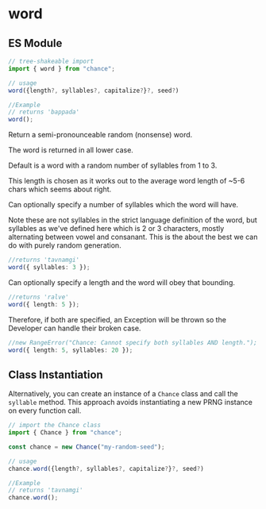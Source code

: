 # word

## ES Module

```ts
// tree-shakeable import
import { word } from "chance";

// usage
word({length?, syllables?, capitalize?}?, seed?)

//Example
// returns 'bappada'
word();
```

Return a semi-pronounceable random (nonsense) word.

The word is returned in all lower case.

Default is a word with a random number of syllables from 1 to 3.

<p class="pullquote">This length is chosen as it works out to the average word length of ~5-6 chars
which seems about right.</p>

Can optionally specify a number of syllables which the word will have.

Note these are not syllables in the strict language definition of the word, but
syllables as we've defined here which is 2 or 3 characters, mostly alternating
between vowel and consanant. This is the about the best we can do with purely
random generation.

```ts
//returns 'tavnamgi'
word({ syllables: 3 });
```

Can optionally specify a length and the word will obey that bounding.

```ts
//returns 'ralve' 
word({ length: 5 });
```

Therefore, if both are specified, an Exception will be thrown so the Developer
can handle their broken case.

```ts
//new RangeError("Chance: Cannot specify both syllables AND length.");
word({ length: 5, syllables: 20 });
```

## Class Instantiation

Alternatively, you can create an instance of a `Chance` class and call the `syllable` method.
This approach avoids instantiating a new PRNG instance on every function call.

```ts
// import the Chance class
import { Chance } from "chance";

const chance = new Chance("my-random-seed");

// usage
chance.word({length?, syllables?, capitalize?}?, seed?)

//Example
// returns 'tavnamgi'
chance.word();
```
